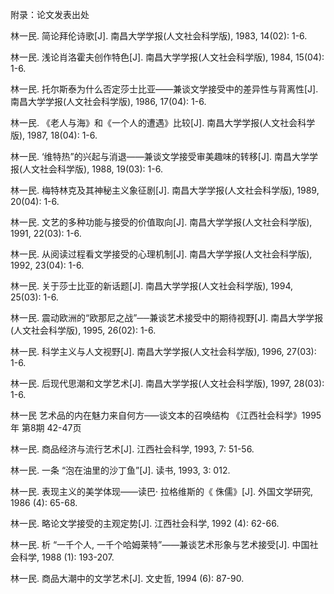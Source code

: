   
附录：论文发表出处

林一民. 简论拜伦诗歌\[J\]. 南昌大学学报\(人文社会科学版\), 1983, 14\(02\): 1-6.

  


  


林一民. 浅论肖洛霍夫创作特色\[J\]. 南昌大学学报\(人文社会科学版\), 1984, 15\(04\): 1-6.

  


林一民. 托尔斯泰为什么否定莎士比亚——兼谈文学接受中的差异性与背离性\[J\]. 南昌大学学报\(人文社会科学版\), 1986, 17\(04\): 1-6.

  


林一民. 《老人与海》和《一个人的遭遇》比较\[J\]. 南昌大学学报\(人文社会科学版\), 1987, 18\(04\): 1-6.

  


林一民. ‘维特热”的兴起与消退——兼谈文学接受审美趣味的转移\[J\]. 南昌大学学报\(人文社会科学版\), 1988, 19\(03\): 1-6.

  


林一民. 梅特林克及其神秘主义象征剧\[J\]. 南昌大学学报\(人文社会科学版\), 1989, 20\(04\): 1-6.

  


林一民. 文艺的多种功能与接受的价值取向\[J\]. 南昌大学学报\(人文社会科学版\), 1991, 22\(03\): 1-6.

  


林一民. 从阅读过程看文学接受的心理机制\[J\]. 南昌大学学报\(人文社会科学版\), 1992, 23\(04\): 1-6.

  


林一民. 关于莎士比亚的新话题\[J\]. 南昌大学学报\(人文社会科学版\), 1994, 25\(03\): 1-6.

  


林一民. 震动欧洲的“欧那尼之战”──兼谈艺术接受中的期待视野\[J\]. 南昌大学学报\(人文社会科学版\), 1995, 26\(02\): 1-6.

  


林一民. 科学主义与人文视野\[J\]. 南昌大学学报\(人文社会科学版\), 1996, 27\(03\): 1-6.

  


林一民. 后现代思潮和文学艺术\[J\]. 南昌大学学报\(人文社会科学版\), 1997, 28\(03\): 1-6.

  


林一民 艺术品的内在魅力来自何方─—谈文本的召唤结构 《江西社会科学》1995年 第8期 42-47页　

  


林一民. 商品经济与流行艺术\[J\]. 江西社会科学, 1993, 7: 51-56.

  


林一民. 一条 “泡在油里的沙丁鱼”\[J\]. 读书, 1993, 3: 012.

  


林一民. 表现主义的美学体现——读巴· 拉格维斯的《 侏儒》\[J\]. 外国文学研究, 1986 \(4\): 65-68.

  


林一民. 略论文学接受的主观定势\[J\]. 江西社会科学, 1992 \(4\): 62-66.

  


林一民. 析 “一千个人, 一千个哈姆莱特”——兼谈艺术形象与艺术接受\[J\]. 中国社会科学, 1988 \(1\): 193-207.

  


林一民. 商品大潮中的文学艺术\[J\]. 文史哲, 1994 \(6\): 87-90.


